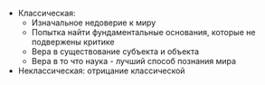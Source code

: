 - Классическая:
    - Изначальное недоверие к миру
    - Попытка найти фундаментальные основания, которые не подвержены критике
    - Вера в существование субъекта и объекта
    - Вера в то что наука - лучший способ познания мира
- Неклассическая: отрицание классической